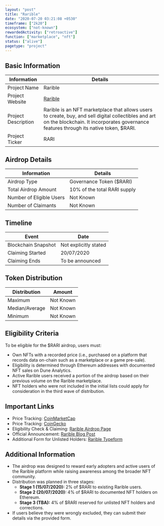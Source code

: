 ```yaml
---
layout: "post"
title: "Rarible"
date: "2020-07-20 03:21:08 +0530"
timeframe: ["2k20"]
ecosystem: ["not-known"]
rewardedActivity: ["retroactive"]
function: ["marketplace", "nft"]
status: ["alive"]
pagetype: "project"
---
```


## Basic Information

| Information         | Details                                                                                                                                                                                       |
| ------------------- | --------------------------------------------------------------------------------------------------------------------------------------------------------------------------------------------- |
| Project Name        | Rarible                                                                                                                                                                                       |
| Project Website     | [Rarible](https://rarible.com)                                                                                                                                                                |
| Project Description | Rarible is an NFT marketplace that allows users to create, buy, and sell digital collectibles and art on the blockchain. It incorporates governance features through its native token, $RARI. |
| Project Ticker      | RARI                                                                                                                                                                                          |

## Airdrop Details

| Information              | Details                      |
| ------------------------ | ---------------------------- |
| Airdrop Type             | Governance Token ($RARI)     |
| Total Airdrop Amount     | 10% of the total RARI supply |
| Number of Eligible Users | Not Known                    |
| Number of Claimants      | Not Known                    |

## Timeline

| Event               | Date                  |
| ------------------- | --------------------- |
| Blockchain Snapshot | Not explicitly stated |
| Claiming Started    | 20/07/2020            |
| Claiming Ends       | To be announced       |

## Token Distribution

| Distribution   | Amount    |
| -------------- | --------- |
| Maximum        | Not Known |
| Median/Average | Not Known |
| Minimum        | Not Known |

## Eligibility Criteria

To be eligible for the $RARI airdrop, users must:

- Own NFTs with a recorded price (i.e., purchased on a platform that records data on-chain such as a marketplace or a game pre-sale).
- Eligibility is determined through Ethereum addresses with documented NFT sales on Dune Analytics.
- Active Rarible users received a portion of the airdrop based on their previous volume on the Rarible marketplace.
- NFT holders who were not included in the initial lists could apply for consideration in the third wave of distribution.

## Important Links

- Price Tracking: [CoinMarketCap](https://coinmarketcap.com/currencies/rarible)
- Price Tracking: [CoinGecko](https://www.coingecko.com/en/coins/rarible)
- Eligibility Check & Claiming: [Rarible Airdrop Page](https://app.rarible.com/rari)
- Official Announcement: [Rarible Blog Post](https://rarible.com/blog/-rari-airdrop-to-nft-holders--everything-you-need-to-know/)
- Additional Form for Unlisted Holders: [Rarible Typeform](http://rarible.typeform.com/to/QuS2XQ9x)

## Additional Information

- The airdrop was designed to reward early adopters and active users of the Rarible platform while raising awareness among the broader NFT community.
- Distribution was planned in three stages:
  - **Stage 1 (15/07/2020):** 2% of $RARI to existing Rarible users.
  - **Stage 2 (20/07/2020):** 4% of $RARI to documented NFT holders on Ethereum.
  - **Stage 3 (TBA):** 4% of $RARI reserved for unlisted NFT holders and corrections.
- If users believe they were wrongly excluded, they can submit their details via the provided form.